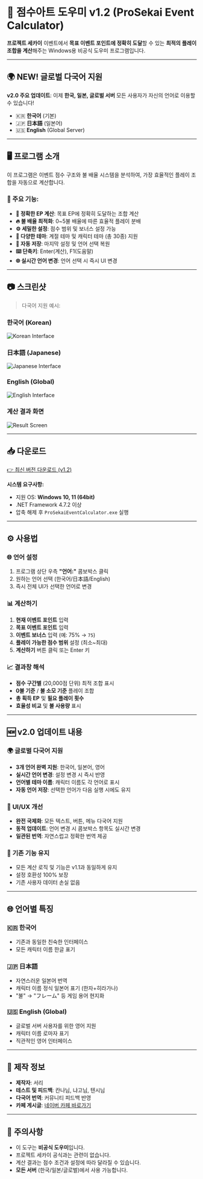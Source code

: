 # 🎯 점수아트 도우미 v1.2 (ProSekai Event Calculator)
**프로젝트 세카이** 이벤트에서 **목표 이벤트 포인트에 정확히 도달**할 수 있는 **최적의 플레이 조합을 계산**해주는 Windows용 비공식 도우미 프로그램입니다.

---

## 🌍 **NEW! 글로벌 다국어 지원**
**v2.0 주요 업데이트**: 이제 **한국, 일본, 글로벌 서버** 모든 사용자가 자신의 언어로 이용할 수 있습니다!
- 🇰🇷 **한국어** (기본)
- 🇯🇵 **日本語** (일본어) 
- 🇺🇸 **English** (Global Server)

---

## 🖥️ 프로그램 소개
이 프로그램은 이벤트 점수 구조와 불 배율 시스템을 분석하여, 가장 효율적인 플레이 조합을 자동으로 계산합니다.

### 🔧 주요 기능:
- **🎯 정확한 EP 계산**: 목표 EP에 정확히 도달하는 조합 계산
- **🔥 불 배율 최적화**: 0~5불 배율에 따른 효율적 플레이 분배
- **⚙️ 세밀한 설정**: 점수 범위 및 보너스 설정 가능
- **🎨 다양한 테마**: 계절 테마 및 캐릭터 테마 (총 30종) 지원
- **💾 자동 저장**: 마지막 설정 및 언어 선택 복원
- **⌨️ 단축키**: Enter(계산), F1(도움말)
- **🌐 실시간 언어 변경**: 언어 선택 시 즉시 UI 변경

---

## 📷 스크린샷
> 다국어 지원 예시:

### 한국어 (Korean)
![Korean Interface](Main_kr.png)

### 日本語 (Japanese) 
![Japanese Interface](Main_jp.png)

### English (Global)
![English Interface](Main_en.png)

### 계산 결과 화면
![Result Screen](Result.png)

---

## 📥 다운로드
[👉 최신 버전 다운로드 (v1.2)](https://github.com/serveman/ProjectSekaiScoreArtHelper/releases/latest/download/ProSekaiEventCalculator_v1.2.zip)

**시스템 요구사항:**
- 지원 OS: **Windows 10, 11 (64bit)**
- .NET Framework 4.7.2 이상
- 압축 해제 후 `ProSekaiEventCalculator.exe` 실행

---

## ⚙️ 사용법

### 🌐 언어 설정
1. 프로그램 상단 우측 **"언어:"** 콤보박스 클릭
2. 원하는 언어 선택 (한국어/日本語/English)
3. 즉시 전체 UI가 선택한 언어로 변경

### 📊 계산하기
1. **현재 이벤트 포인트** 입력  
2. **목표 이벤트 포인트** 입력  
3. **이벤트 보너스** 입력 (예: 75% → `75`)  
4. **플레이 가능한 점수 범위** 설정 (최소~최대)
5. **계산하기** 버튼 클릭 또는 Enter 키

### 📈 결과창 해석
- **점수 구간별** (20,000점 단위) 최적 조합 표시
- **0불 기준** / **불 소모 기준** 플레이 조합
- **총 획득 EP** 및 **필요 플레이 횟수**
- **효율성 비교** 및 **불 사용량** 표시

---

## 🆕 v2.0 업데이트 내용

### 🌍 **글로벌 다국어 지원**
- **3개 언어 완벽 지원**: 한국어, 일본어, 영어
- **실시간 언어 변경**: 설정 변경 시 즉시 반영
- **언어별 테마 이름**: 캐릭터 이름도 각 언어로 표시
- **자동 언어 저장**: 선택한 언어가 다음 실행 시에도 유지

### 🎨 **UI/UX 개선**
- **완전 국제화**: 모든 텍스트, 버튼, 메뉴 다국어 지원
- **동적 업데이트**: 언어 변경 시 콤보박스 항목도 실시간 변경
- **일관된 번역**: 자연스럽고 정확한 번역 제공

### 🔧 **기존 기능 유지**
- 모든 계산 로직 및 기능은 v1.1과 동일하게 유지
- 설정 호환성 100% 보장
- 기존 사용자 데이터 손실 없음

---

## 🌐 언어별 특징

### 🇰🇷 **한국어**
- 기존과 동일한 친숙한 인터페이스
- 모든 캐릭터 이름 한글 표기

### 🇯🇵 **日本語**  
- 자연스러운 일본어 번역
- 캐릭터 이름 정식 일본어 표기 (한자+히라가나)
- "불" → "フレーム" 등 게임 용어 현지화

### 🇺🇸 **English (Global)**
- 글로벌 서버 사용자를 위한 영어 지원
- 캐릭터 이름 로마자 표기
- 직관적인 영어 인터페이스

---

## 🤖 제작 정보
- **제작자**: 서리
- **테스트 및 피드백**: 칸나님, 냐고님, 텐시님
- **다국어 번역**: 커뮤니티 피드백 반영
- **카페 게시글**: [네이버 카페 바로가기](https://cafe.naver.com/pjsekai/675683)

---

## 📌 주의사항
- 이 도구는 **비공식 도우미**입니다.
- 프로젝트 세카이 공식과는 관련이 없습니다.
- 계산 결과는 점수 조건과 설정에 따라 달라질 수 있습니다.
- **모든 서버** (한국/일본/글로벌)에서 사용 가능합니다.
